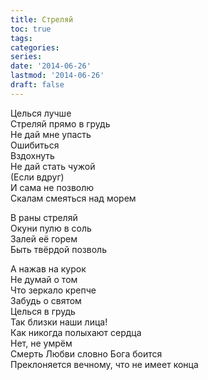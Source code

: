 ```yaml
---
title: Стреляй
toc: true
tags:
categories:
series:
date: '2014-06-26'
lastmod: '2014-06-26'
draft: false
---
```


<!--more-->

Целься лучше \
Стреляй прямо в грудь \
Не дай мне упасть \
Ошибиться \
Вздохнуть \
Не дай стать чужой \
(Если вдруг) \
И сама не позволю \
Скалам смеяться над морем

В раны стреляй \
Окуни пулю в соль \
Залей её горем \
Быть твёрдой позволь

А нажав на курок \
Не думай о том \
Что зеркало крепче \
Забудь о святом \
Целься в грудь \
Так близки наши лица! \
Как никогда полыхают сердца \
Нет, не умрём \
Смерть Любви словно Бога боится \
Преклоняется вечному, что не имеет конца
